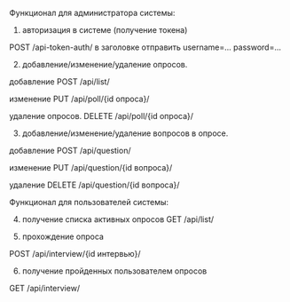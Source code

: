 
Функционал для администратора системы:

1) авторизация в системе (получение токена)

POST /api-token-auth/ в заголовке отправить username=... password=...

2) добавление/изменение/удаление опросов. 

добавление
POST /api/list/

изменение
PUT /api/poll/{id опроса}/

удаление опросов. 
DELETE /api/poll/{id опроса}/


3) добавление/изменение/удаление вопросов в опросе.

добавление
POST /api/question/

изменение
PUT /api/question/{id вопроса}/

удаление
DELETE /api/question/{id вопроса}/

Функционал для пользователей системы:

4) получение списка активных опросов
GET /api/list/

5) прохождение опроса

POST /api/interview/{id интервью}/

6) получение пройденных пользователем опросов 

GET /api/interview/
